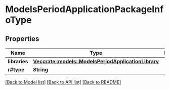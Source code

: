 # ModelsPeriodApplicationPackageInfoType

## Properties

Name | Type | Description | Notes
------------ | ------------- | ------------- | -------------
**libraries** | [**Vec<crate::models::ModelsPeriodApplicationLibrary>**](models.ApplicationLibrary.md) |  |
**r#type** | **String** |  |

[[Back to Model list]](./README.md#documentation-for-models) [[Back to API list]](./README.md#documentation-for-api-endpoints) [[Back to README]](../README.md)
